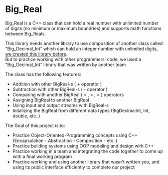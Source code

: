 # Big_Real
 
Big_Real is a C++ class that can hold a real number with unlimited number of digits (no minimum or maximum boundries) and supports math functions between Big_Reals.

This library needs another library to use composition of another class called "Big_Decimal_Int" which can hold an integer number with unlimited digits, [we created this library before](https://github.com/osama392maher/Big_Int_Assignment)..   
But to practice working with other programmers' code, we used a "Big_Decimal_Int" library that was written by another team 

The class has the following features:
* Addition with other BigReal-s ( + operator ) 
* Subtraction with other BigReal-s ( - operator ) 
* Comparing with another BigReal ( < , > , = ) operators
* Assigning BigReal to another BigReal
* Using input and output streams with BigReal-s
* Initalizing the BigReal from different data types (BigDecimalInt, int, double, etc..)

The Goal of this project is to:
* Practice Object-Oriented-Programming concepts using C++ (Encapsulation - Abstraction - Composition - etc..) 
* Practice building systems using OOP modeling and design with C++
* Practice working in a team and integrating the code together to come up with a final working program
* Practice working and using another library that wasn't written you, and using its public interface efficiently to complete our project
